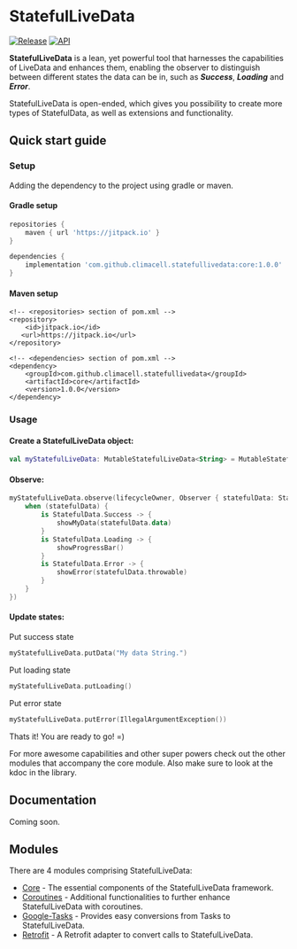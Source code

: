 
# StatefulLiveData
[![Release](https://jitpack.io/v/climacell/statefullivedata.svg?style=flat-square)](https://jitpack.io/#climacell/statefullivedata) [![API](https://img.shields.io/badge/API-14%2B-blue.svg?style=flat-square)](https://android-arsenal.com/api?level=14)

**StatefulLiveData** is a lean, yet powerful tool that harnesses the capabilities of LiveData and enhances them, enabling the observer to distinguish between different states the data can be in, such as  ***Success***, ***Loading*** and ***Error***.

StatefulLiveData is open-ended, which gives you possibility to create more types of StatefulData, as well as extensions and functionality.
## Quick start guide
### Setup
Adding the dependency to the project using gradle or maven.

#### Gradle setup
```gradle
repositories {
    maven { url 'https://jitpack.io' }
}

dependencies {
    implementation 'com.github.climacell.statefullivedata:core:1.0.0'
}
```
#### Maven setup
```maven-pom
<!-- <repositories> section of pom.xml -->
<repository>
    <id>jitpack.io</id>
   <url>https://jitpack.io</url>
</repository>

<!-- <dependencies> section of pom.xml -->
<dependency>
    <groupId>com.github.climacell.statefullivedata</groupId>
    <artifactId>core</artifactId>
    <version>1.0.0</version>
</dependency>
```
### Usage
#### Create a StatefulLiveData object:
```kotlin
val myStatefulLiveData: MutableStatefulLiveData<String> = MutableStatefulLiveData<String>()
```
#### Observe:
```kotlin
myStatefulLiveData.observe(lifecycleOwner, Observer { statefulData: StatefulData<String> ->  
	when (statefulData) {  
		is StatefulData.Success -> {  
			showMyData(statefulData.data)  
		}
		is StatefulData.Loading -> {  
			showProgressBar()  
		}
		is StatefulData.Error -> {  
			showError(statefulData.throwable)  
		} 
	}
})
```
#### Update states:
Put success state
```kotlin
myStatefulLiveData.putData("My data String.") 
``` 
Put loading state
```kotlin
myStatefulLiveData.putLoading()
```
Put error state
```kotlin
myStatefulLiveData.putError(IllegalArgumentException())
```
Thats it! You are ready to go! =)

For more awesome capabilities and other super powers check out the other modules that accompany the core module.
Also make sure to look at the kdoc in the library.

## Documentation
Coming soon.
## Modules
There are 4 modules comprising StatefulLiveData:
 - [Core](https://github.com/climacell/StatefulLiveData/tree/master/core) - The essential components of the StatefulLiveData framework.
 - [Coroutines](https://github.com/climacell/StatefulLiveData/tree/master/coroutines)  - Additional functionalities to further enhance StatefulLiveData with coroutines.
 - [Google-Tasks](https://github.com/climacell/StatefulLiveData/tree/master/google-tasks) - Provides easy conversions from Tasks to StatefulLiveData.
 - [Retrofit](https://github.com/climacell/StatefulLiveData/tree/master/retrofit) - A Retrofit adapter to convert calls to StatefulLiveData.
